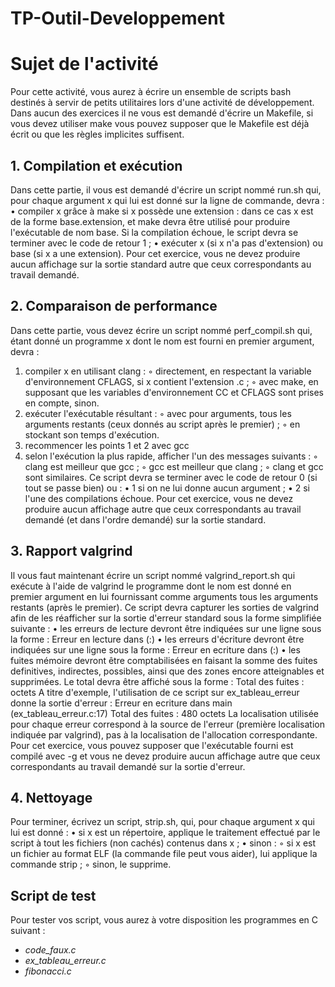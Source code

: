 # TP-Outil-Developpement

# Sujet de l'activité
Pour cette activité, vous aurez à écrire un ensemble de scripts bash
destinés à servir de petits utilitaires lors d'une activité de développement.
Dans aucun des exercices il ne vous est demandé d'écrire un Makefile, si
vous devez utiliser make vous pouvez supposer que le Makefile est déjà
écrit ou que les règles implicites suffisent.

## 1. Compilation et exécution
Dans cette partie, il vous est demandé d'écrire un script nommé run.sh
qui, pour chaque argument x qui lui est donné sur la ligne de commande,
devra :
• compiler x grâce à make si x possède une extension : dans ce cas x
est de la forme base.extension, et make devra être utilisé pour
produire l'exécutable de nom base. Si la compilation échoue, le
script devra se terminer avec le code de retour 1 ;
• exécuter x (si x n'a pas d'extension) ou base (si x a une extension).
Pour cet exercice, vous ne devez produire aucun affichage sur la sortie
standard autre que ceux correspondants au travail demandé.

## 2. Comparaison de performance
Dans cette partie, vous devez écrire un script nommé perf_compil.sh qui,
étant donné un programme x dont le nom est fourni en premier argument,
devra :
1. compiler x en utilisant clang :
◦ directement, en respectant la variable d'environnement
CFLAGS, si x contient l'extension .c ;
◦ avec make, en supposant que les variables d'environnement CC
et CFLAGS sont prises en compte, sinon.
2. exécuter l'exécutable résultant :
◦ avec pour arguments, tous les arguments restants (ceux
donnés au script après le premier) ;
◦ en stockant son temps d'exécution.
3. recommencer les points 1 et 2 avec gcc
4. selon l'exécution la plus rapide, afficher l'un des messages suivants :
◦ clang est meilleur que gcc ;
◦ gcc est meilleur que clang ;
◦ clang et gcc sont similaires.
Ce script devra se terminer avec le code de retour 0 (si tout se passe bien) ou :
• 1 si on ne lui donne aucun argument ;
• 2 si l'une des compilations échoue.
Pour cet exercice, vous ne devez produire aucun affichage autre que ceux correspondants au travail demandé (et dans l'ordre
demandé) sur la sortie standard.

## 3. Rapport valgrind
Il vous faut maintenant écrire un script nommé valgrind_report.sh qui exécute à l'aide de valgrind le programme dont le nom est
donné en premier argument en lui fournissant comme arguments tous les arguments restants (après le premier). Ce script devra
capturer les sorties de valgrind afin de les réafficher sur la sortie d'erreur standard sous la forme simplifiée suivante :
• les erreurs de lecture devront être indiquées sur une ligne sous la forme :
Erreur en lecture dans <fonction> (<fichier>:<ligne>)
• les erreurs d'écriture devront être indiquées sur une ligne sous la forme :
Erreur en ecriture dans <fonction> (<fichier>:<ligne>)
• les fuites mémoire devront être comptabilisées en faisant la somme des fuites definitives, indirectes, possibles, ainsi que des
zones encore atteignables et supprimées. Le total devra être affiché sous la forme :
Total des fuites : <nombre> octets
A titre d'exemple, l'utilisation de ce script sur ex_tableau_erreur donne la sortie d'erreur :
Erreur en ecriture dans main (ex_tableau_erreur.c:17)
Total des fuites : 480 octets
La localisation utilisée pour chaque erreur correspond à la source de l'erreur (première localisation indiquée par valgrind), pas à la
localisation de l'allocation correspondante.
Pour cet exercice, vous pouvez supposer que l'exécutable fourni est compilé avec -g et vous ne devez produire aucun affichage autre
que ceux correspondants au travail demandé sur la sortie d'erreur.

## 4. Nettoyage
Pour terminer, écrivez un script, strip.sh, qui, pour chaque argument x qui lui est donné :
• si x est un répertoire, applique le traitement effectué par le script à tout les fichiers (non cachés) contenus dans x ;
• sinon :
◦ si x est un fichier au format ELF (la commande file peut vous aider), lui applique la commande strip ;
◦ sinon, le supprime.

## Script de test
Pour tester vos script, vous aurez à votre disposition les programmes en C suivant : 
- *code_faux.c*
- *ex_tableau_erreur.c*
- *fibonacci.c*
